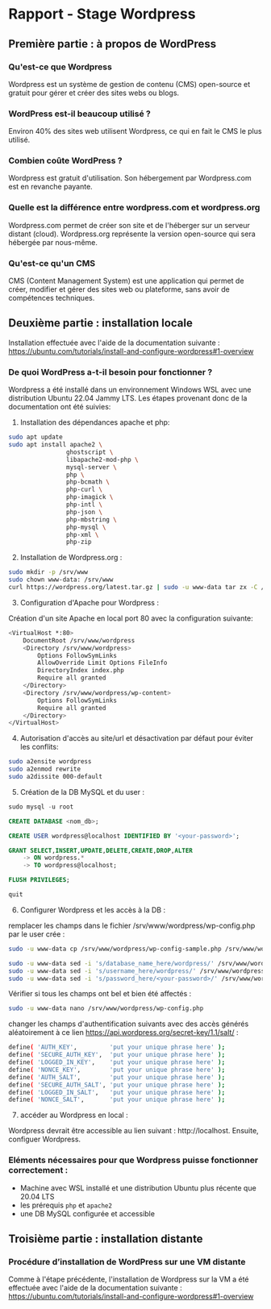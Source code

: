 # Rapport - Stage Wordpress

## Première partie : à propos de WordPress

### Qu'est-ce que Wordpress

Wordpress est un système de gestion de contenu (CMS) open-source et gratuit pour gérer et créer des sites webs ou blogs.

### WordPress est-il beaucoup utilisé ?

Environ 40% des sites web utilisent Wordpress, ce qui en fait le CMS le plus utilisé.

### Combien coûte WordPress ? 

Wordpress est gratuit d'utilisation. Son hébergement par Wordpress.com est en revanche payante.

### Quelle est la différence entre wordpress.com et wordpress.org

Wordpress.com permet de créer son site et de l'héberger sur un serveur distant (cloud). Wordpress.org représente la version open-source qui sera hébergée par nous-même.

### Qu'est-ce qu'un CMS 

CMS (Content Management System) est une application qui permet de créer, modifier et gérer des sites web ou plateforme, sans avoir de compétences techniques.

## Deuxième partie : installation locale

Installation effectuée avec l'aide de la documentation suivante : https://ubuntu.com/tutorials/install-and-configure-wordpress#1-overview

### De quoi WordPress a-t-il besoin pour fonctionner ?

Wordpress a été installé dans un environnement Windows WSL avec une distribution Ubuntu 22.04 Jammy LTS. Les étapes provenant donc de la documentation ont été suivies:

1. Installation des dépendances apache et php: 

```sh
sudo apt update
sudo apt install apache2 \
                ghostscript \
                libapache2-mod-php \
                mysql-server \
                php \
                php-bcmath \
                php-curl \
                php-imagick \
                php-intl \
                php-json \
                php-mbstring \
                php-mysql \
                php-xml \
                php-zip
```

2. Installation de Wordpress.org : 

```sh 
sudo mkdir -p /srv/www
sudo chown www-data: /srv/www
curl https://wordpress.org/latest.tar.gz | sudo -u www-data tar zx -C /srv/
```

3. Configuration d'Apache pour Wordpress : 

Création d'un site Apache en local port 80 avec la configuration suivante: 

```sh
<VirtualHost *:80>
    DocumentRoot /srv/www/wordpress
    <Directory /srv/www/wordpress>
        Options FollowSymLinks
        AllowOverride Limit Options FileInfo
        DirectoryIndex index.php
        Require all granted
    </Directory>
    <Directory /srv/www/wordpress/wp-content>
        Options FollowSymLinks
        Require all granted
    </Directory>
</VirtualHost>
```

4. Autorisation d'accès au site/url et désactivation par défaut pour éviter les conflits: 

```sh 
sudo a2ensite wordpress
sudo a2enmod rewrite
sudo a2dissite 000-default
```

5. Création de la DB MySQL et du user : 

```sql
sudo mysql -u root

CREATE DATABASE <nom_db>;

CREATE USER wordpress@localhost IDENTIFIED BY '<your-password>';

GRANT SELECT,INSERT,UPDATE,DELETE,CREATE,DROP,ALTER
    -> ON wordpress.*
    -> TO wordpress@localhost;

FLUSH PRIVILEGES;

quit
```

6. Configurer Wordpress et les accès à la DB : 

remplacer les champs dans le fichier /srv/www/wordpress/wp-config.php par le user crée :

```sh
sudo -u www-data cp /srv/www/wordpress/wp-config-sample.php /srv/www/wordpress/wp-config.php

sudo -u www-data sed -i 's/database_name_here/wordpress/' /srv/www/wordpress/wp-config.php
sudo -u www-data sed -i 's/username_here/wordpress/' /srv/www/wordpress/wp-config.php
sudo -u www-data sed -i 's/password_here/<your-password>/' /srv/www/wordpress/wp-config.php
```

Vérifier si tous les champs ont bel et bien été affectés :

```sh
sudo -u www-data nano /srv/www/wordpress/wp-config.php
```

changer les champs d'authentification suivants avec des accès générés aléatoirement à ce lien https://api.wordpress.org/secret-key/1.1/salt/ : 

```sh
define( 'AUTH_KEY',         'put your unique phrase here' );
define( 'SECURE_AUTH_KEY',  'put your unique phrase here' );
define( 'LOGGED_IN_KEY',    'put your unique phrase here' );
define( 'NONCE_KEY',        'put your unique phrase here' );
define( 'AUTH_SALT',        'put your unique phrase here' );
define( 'SECURE_AUTH_SALT', 'put your unique phrase here' );
define( 'LOGGED_IN_SALT',   'put your unique phrase here' );
define( 'NONCE_SALT',       'put your unique phrase here' );
```

7. accéder au Wordpress en local :

Wordpress devrait être accessible au lien suivant : http://localhost.
Ensuite, configuer Wordpress.

### Eléments nécessaires pour que Wordpress puisse fonctionner correctement : 
- Machine avec WSL installé et une distribution Ubuntu plus récente que 20.04 LTS
- les prérequis `php` et `apache2`
- une DB MySQL configurée et accessible 

## Troisième partie : installation distante 
###  Procédure d’installation de WordPress sur une VM distante

Comme à l'étape précédente, l'installation de Wordpress sur la VM a été effectuée avec l'aide de la documentation suivante : https://ubuntu.com/tutorials/install-and-configure-wordpress#1-overview
